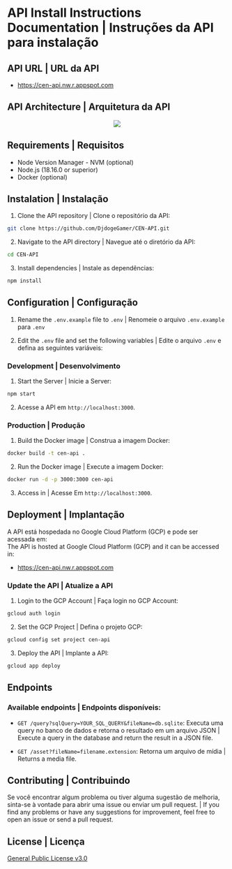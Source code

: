 # API Install Instructions Documentation | Instruções da API para instalação   

## API URL | URL da API

* https://cen-api.nw.r.appspot.com

## API Architecture | Arquitetura da API

<div align="center">
  <img src="https://github.com/DjdogeGamer/CEN-API/assets/69666481/0f3dafca-363c-4c5b-baf8-b7b7fe11a4f3">
</div>

## Requirements | Requisitos

- Node Version Manager - NVM (optional)
- Node.js (18.16.0 or superior)
- Docker (optional)

## Instalation | Instalação

1. Clone the API repository | Clone o repositório da API:

```bash
git clone https://github.com/DjdogeGamer/CEN-API.git
```

2. Navigate to the API directory | Navegue até o diretório da API:

```bash
cd CEN-API
```

3. Install dependencies | Instale as dependências:

```bash
npm install
```

## Configuration | Configuração

1. Rename the `.env.example` file to `.env` | Renomeie o arquivo `.env.example` para `.env`

2. Edit the `.env` file and set the following variables | Edite o arquivo `.env` e defina as seguintes variáveis:

### Development | Desenvolvimento

1. Start the Server | Inicie a Server:

```bash
npm start
```

2. Acesse a API em `http://localhost:3000`.

### Production | Produção

1. Build the Docker image | Construa a imagem Docker:

```bash
docker build -t cen-api .
```

2. Run the Docker image | Execute a imagem Docker:

```bash
docker run -d -p 3000:3000 cen-api
```

3. Access in | Acesse Em `http://localhost:3000`.

## Deployment | Implantação

A API está hospedada no Google Cloud Platform (GCP) e pode ser acessada em:   
The API is hosted at Google Cloud Platform (GCP) and it can be accessed in:   

* https://cen-api.nw.r.appspot.com

### Update the API | Atualize a API

1. Login to the GCP Account | Faça login no GCP Account:

```bash
gcloud auth login
```

2. Set the GCP Project | Defina o projeto GCP:

```bash
gcloud config set project cen-api
```

3. Deploy the API | Implante a API:

```bash
gcloud app deploy
```

## Endpoints

### Available endpoints | Endpoints disponíveis:

- `GET /query?sqlQuery=YOUR_SQL_QUERY&fileName=db.sqlite`: Executa uma query no banco de dados e retorna o resultado em um arquivo JSON | Execute a query in the database and return the result in a JSON file.

- `GET /asset?fileName=filename.extension`: Retorna um arquivo de mídia | Returns a media file.

## Contributing | Contribuindo

Se você encontrar algum problema ou tiver alguma sugestão de melhoria, sinta-se à vontade para abrir uma issue ou enviar um pull request. | If you find any problems or have any suggestions for improvement, feel free to open an issue or send a pull request.

## License | Licença

[General Public License v3.0](https://choosealicense.com/licenses/gpl-3.0/)
